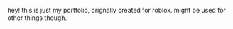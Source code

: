 hey! this is just my portfolio, orignally created for roblox. might be used for other things though.

